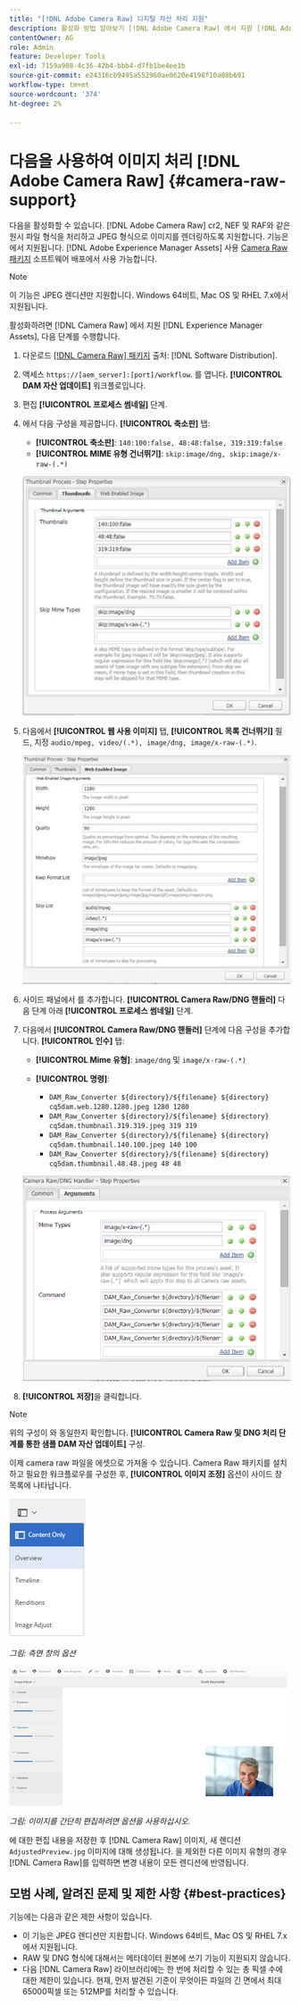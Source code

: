 ```yaml
---
title: "[!DNL Adobe Camera Raw] 디지털 자산 처리 지원"
description: 활성화 방법 알아보기 [!DNL Adobe Camera Raw] 에서 지원 [!DNL Adobe Experience Manager Assets]
contentOwner: AG
role: Admin
feature: Developer Tools
exl-id: 7159a908-4c36-42b4-bbb4-d7fb1be4ee1b
source-git-commit: e24316cb9495a552960ae0620e4198f10a08b691
workflow-type: tm+mt
source-wordcount: '374'
ht-degree: 2%

---
```


# 다음을 사용하여 이미지 처리 [!DNL Adobe Camera Raw] {#camera-raw-support}

다음을 활성화할 수 있습니다. [!DNL Adobe Camera Raw] cr2, NEF 및 RAF와 같은 원시 파일 형식을 처리하고 JPEG 형식으로 이미지를 렌더링하도록 지원합니다. 기능은에서 지원됩니다. [!DNL Adobe Experience Manager Assets] 사용 [Camera Raw 패키지](https://experience.adobe.com/#/downloads/content/software-distribution/en/aem.html?package=/content/software-distribution/en/details.html/content/dam/aem/public/adobe/packages/aem630/product/assets/aem-assets-cameraraw-pkg) 소프트웨어 배포에서 사용 가능합니다.

>[!NOTE]
>
>이 기능은 JPEG 렌디션만 지원합니다. Windows 64비트, Mac OS 및 RHEL 7.x에서 지원됩니다.

활성화하려면 [!DNL Camera Raw] 에서 지원 [!DNL Experience Manager Assets], 다음 단계를 수행합니다.

1. 다운로드 [[!DNL Camera Raw] 패키지](https://experience.adobe.com/#/downloads/content/software-distribution/en/aem.html?package=/content/software-distribution/en/details.html/content/dam/aem/public/adobe/packages/cq650/product/assets/aem-assets-cameraraw-pkg-1.4.8.zip) 출처: [!DNL Software Distribution].
1. 액세스 `https://[aem_server]:[port]/workflow`. 를 엽니다. **[!UICONTROL DAM 자산 업데이트]** 워크플로입니다.
1. 편집 **[!UICONTROL 프로세스 썸네일]** 단계.
1. 에서 다음 구성을 제공합니다. **[!UICONTROL 축소판]** 탭:

   * **[!UICONTROL 축소판]**: `140:100:false, 48:48:false, 319:319:false`
   * **[!UICONTROL MIME 유형 건너뛰기]**: `skip:image/dng, skip:image/x-raw-(.*)`

   ![chlimage_1-128](assets/chlimage_1-334.png)

1. 다음에서 **[!UICONTROL 웹 사용 이미지]** 탭, **[!UICONTROL 목록 건너뛰기]** 필드, 지정 `audio/mpeg, video/(.*), image/dng, image/x-raw-(.*)`.

   ![chlimage_1-129](assets/chlimage_1-335.png)

1. 사이드 패널에서 를 추가합니다. **[!UICONTROL Camera Raw/DNG 핸들러]** 다음 단계 아래 **[!UICONTROL 프로세스 썸네일]** 단계.
1. 다음에서 **[!UICONTROL Camera Raw/DNG 핸들러]** 단계에 다음 구성을 추가합니다. **[!UICONTROL 인수]** 탭:

   * **[!UICONTROL Mime 유형]**: `image/dng` 및 `image/x-raw-(.*)`
   * **[!UICONTROL 명령]**:

      * `DAM_Raw_Converter ${directory}/${filename} ${directory} cq5dam.web.1280.1280.jpeg 1280 1280`
      * `DAM_Raw_Converter ${directory}/${filename} ${directory} cq5dam.thumbnail.319.319.jpeg 319 319`
      * `DAM_Raw_Converter ${directory}/${filename} ${directory} cq5dam.thumbnail.140.100.jpeg 140 100`
      * `DAM_Raw_Converter ${directory}/${filename} ${directory} cq5dam.thumbnail.48.48.jpeg 48 48`

   ![chlimage_1-130](assets/chlimage_1-336.png)

1. **[!UICONTROL 저장]**&#x200B;을 클릭합니다.

>[!NOTE]
>
>위의 구성이 와 동일한지 확인합니다. **[!UICONTROL Camera Raw 및 DNG 처리 단계를 통한 샘플 DAM 자산 업데이트]** 구성.

이제 camera raw 파일을 에셋으로 가져올 수 있습니다. Camera Raw 패키지를 설치하고 필요한 워크플로우를 구성한 후, **[!UICONTROL 이미지 조정]** 옵션이 사이드 창 목록에 나타납니다.

![chlimage_1-131](assets/chlimage_1-337.png)

*그림: 측면 창의 옵션*

![chlimage_1-132](assets/chlimage_1-338.png)

*그림: 이미지를 간단히 편집하려면 옵션을 사용하십시오.*

에 대한 편집 내용을 저장한 후 [!DNL Camera Raw] 이미지, 새 렌디션 `AdjustedPreview.jpg` 이미지에 대해 생성됩니다. 을 제외한 다른 이미지 유형의 경우 [!DNL Camera Raw]를 입력하면 변경 내용이 모든 렌디션에 반영됩니다.

## 모범 사례, 알려진 문제 및 제한 사항 {#best-practices}

기능에는 다음과 같은 제한 사항이 있습니다.

* 이 기능은 JPEG 렌디션만 지원합니다. Windows 64비트, Mac OS 및 RHEL 7.x에서 지원됩니다.
* RAW 및 DNG 형식에 대해서는 메타데이터 원본에 쓰기 기능이 지원되지 않습니다.
* 다음 [!DNL Camera Raw] 라이브러리에는 한 번에 처리할 수 있는 총 픽셀 수에 대한 제한이 있습니다. 현재, 먼저 발견된 기준이 무엇이든 파일의 긴 면에서 최대 65000픽셀 또는 512MP를 처리할 수 있습니다.

